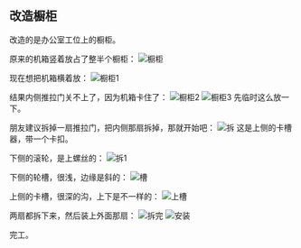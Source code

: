 ## 改造橱柜
改造的是办公室工位上的橱柜。

原来的机箱竖着放占了整半个橱柜：
![橱柜](../images/3-维修家具/08-改造橱柜/橱柜.webp)

现在想把机箱横着放：
![橱柜1](../images/3-维修家具/08-改造橱柜/橱柜1.webp)

结果内侧推拉门关不上了，因为机箱卡住了：
![橱柜2](../images/3-维修家具/08-改造橱柜/橱柜2.webp)
![橱柜3](../images/3-维修家具/08-改造橱柜/橱柜3.webp)
先临时这么放一下。

朋友建议拆掉一扇推拉门，把内侧那扇拆掉，那就开始吧：
![拆](../images/3-维修家具/08-改造橱柜/拆.webp)
这是上侧的卡槽器，带一个卡扣。

下侧的滚轮，是上螺丝的：
![拆1](../images/3-维修家具/08-改造橱柜/拆1.webp)

下侧的轮槽，很浅，边缘是斜的：
![槽](../images/3-维修家具/08-改造橱柜/槽.webp)

上侧的卡槽，很深的沟，上下是不一样的：
![上槽](../images/3-维修家具/08-改造橱柜/上槽.webp)

两扇都拆下来，然后装上外面那扇：
![拆完](../images/3-维修家具/08-改造橱柜/拆完.webp)
![安装](../images/3-维修家具/08-改造橱柜/安装.webp)

完工。